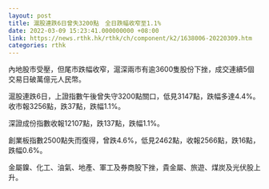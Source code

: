 ```yaml
---
layout: post
title: 滬股連跌6日曾失3200點　全日跌幅收窄至1.1%
date: 2022-03-09 15:23:41.000000000 +08:00
link: https://news.rthk.hk/rthk/ch/component/k2/1638006-20220309.htm
categories: rthk
---
```


內地股市受壓，但尾市跌幅收窄，滬深兩市有逾3600隻股份下挫，成交連續5個交易日破萬億元人民幣。

滬股連跌6日，上證指數午後曾失守3200點關口，低見3147點，跌幅多達4.4%。收市報3256點，跌37點，跌幅1.1%。

深證成份指數收報12107點，跌137點，跌幅1.1%。

創業板指數2500點失而復得，曾跌4.6%，低見2462點，收報2566點，跌16點，跌幅0.6%。

金屬鎳、化工、油氣、地產、軍工及券商股下挫，貴金屬、旅遊、煤炭及光伏股上升。
